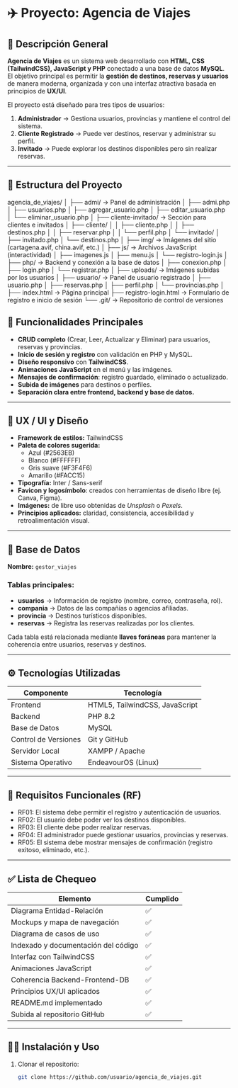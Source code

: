# ✈️ Proyecto: Agencia de Viajes

## 📘 Descripción General

**Agencia de Viajes** es un sistema web desarrollado con **HTML, CSS (TailwindCSS), JavaScript y PHP** conectado a una base de datos **MySQL**.  
El objetivo principal es permitir la **gestión de destinos, reservas y usuarios** de manera moderna, organizada y con una interfaz atractiva basada en principios de **UX/UI**.

El proyecto está diseñado para tres tipos de usuarios:
1. **Administrador** → Gestiona usuarios, provincias y mantiene el control del sistema.
2. **Cliente Registrado** → Puede ver destinos, reservar y administrar su perfil.
3. **Invitado** → Puede explorar los destinos disponibles pero sin realizar reservas.

---

## 🧩 Estructura del Proyecto
agencia_de_viajes/
│
├── admi/                      → Panel de administración
│   ├── admi.php
│   ├── usuarios.php
│   ├── agregar_usuario.php
│   ├── editar_usuario.php
│   └── eliminar_usuario.php
│
├── cliente-invitado/          → Sección para clientes e invitados
│   ├── cliente/
│   │   ├── cliente.php
│   │   ├── destinos.php
│   │   ├── reservar.php
│   │   └── perfil.php
│   └── invitado/
│       ├── invitado.php
│       └── destinos.php
│
├── img/                       → Imágenes del sitio (cartagena.avif, china.avif, etc.)
│
├── js/                        → Archivos JavaScript (interactividad)
│   ├── imagenes.js
│   ├── menu.js
│   └── registro-login.js
│
├── php/                       → Backend y conexión a la base de datos
│   ├── conexion.php
│   ├── login.php
│   └── registrar.php
│
├── uploads/                   → Imágenes subidas por los usuarios
│
├── usuario/                   → Panel de usuario registrado
│   ├── usuario.php
│   ├── reservas.php
│   ├── perfil.php
│   └── provincias.php
│
├── index.html                 → Página principal
├── registro-login.html         → Formulario de registro e inicio de sesión
└── .git/                      → Repositorio de control de versiones


## 🧠 Funcionalidades Principales

- **CRUD completo** (Crear, Leer, Actualizar y Eliminar) para usuarios, reservas y provincias.
- **Inicio de sesión y registro** con validación en PHP y MySQL.
- **Diseño responsivo** con **TailwindCSS**.
- **Animaciones JavaScript** en el menú y las imágenes.
- **Mensajes de confirmación**: registro guardado, eliminado o actualizado.
- **Subida de imágenes** para destinos o perfiles.
- **Separación clara entre frontend, backend y base de datos.**

---

## 🎨 UX / UI y Diseño

- **Framework de estilos:** TailwindCSS  
- **Paleta de colores sugerida:**
  - Azul (#2563EB)
  - Blanco (#FFFFFF)
  - Gris suave (#F3F4F6)
  - Amarillo (#FACC15)
- **Tipografía:** Inter / Sans-serif  
- **Favicon y logosímbolo**: creados con herramientas de diseño libre (ej. Canva, Figma).  
- **Imágenes:** de libre uso obtenidas de *Unsplash* o *Pexels*.  
- **Principios aplicados:** claridad, consistencia, accesibilidad y retroalimentación visual.

---

## 🧾 Base de Datos

**Nombre:** `gestor_viajes`

### Tablas principales:
- **usuarios** → Información de registro (nombre, correo, contraseña, rol).
- **compania** → Datos de las compañías o agencias afiliadas.
- **provincia** → Destinos turísticos disponibles.
- **reservas** → Registra las reservas realizadas por los clientes.

Cada tabla está relacionada mediante **llaves foráneas** para mantener la coherencia entre usuarios, reservas y destinos.

---

## ⚙️ Tecnologías Utilizadas

| Componente | Tecnología |
|-------------|-------------|
| Frontend | HTML5, TailwindCSS, JavaScript |
| Backend | PHP 8.2 |
| Base de Datos | MySQL |
| Control de Versiones | Git y GitHub |
| Servidor Local | XAMPP / Apache |
| Sistema Operativo | EndeavourOS (Linux) |

---


## 🧰 Requisitos Funcionales (RF)

- RF01: El sistema debe permitir el registro y autenticación de usuarios.
- RF02: El usuario debe poder ver los destinos disponibles.
- RF03: El cliente debe poder realizar reservas.
- RF04: El administrador puede gestionar usuarios, provincias y reservas.
- RF05: El sistema debe mostrar mensajes de confirmación (registro exitoso, eliminado, etc.).

---

## ✅ Lista de Chequeo

| Elemento | Cumplido |
|-----------|-----------|
| Diagrama Entidad-Relación | ✅ |
| Mockups y mapa de navegación | ✅ |
| Diagrama de casos de uso | ✅ |
| Indexado y documentación del código | ✅ |
| Interfaz con TailwindCSS | ✅ |
| Animaciones JavaScript | ✅ |
| Coherencia Backend-Frontend-DB | ✅ |
| Principios UX/UI aplicados | ✅ |
| README.md implementado | ✅ |
| Subida al repositorio GitHub | ✅ |

---

## 🧑‍💻 Instalación y Uso

1. Clonar el repositorio:
   ```bash
   git clone https://github.com/usuario/agencia_de_viajes.git

